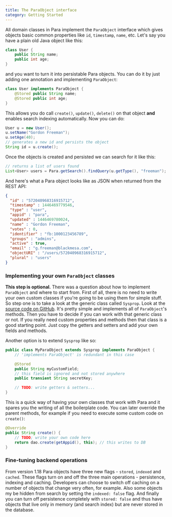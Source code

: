 ```yaml
---
title: The ParaObject interface
category: Getting Started
---
```


All domain classes in Para implement the `ParaObject` interface which gives objects basic common properties like
`id`, `timestamp`, `name`, etc. Let's say you have a plain old Java object like this:

```java
class User {
	public String name;
	public int age;
}
```

and you want to turn it into persistable Para objects. You can do it by just adding one annotation and
implementing `ParaObject`:

```java
class User implements ParaObject {
	@Stored public String name;
	@Stored public int age;
}
```

This allows you do call `create()`, `update()`, `delete()` on that object **and** enables search indexing automatically.
Now you can do:

```java
User u = new User();
u.setName("Gordon Freeman");
u.setAge(40);
// generates a new id and persists the object
String id = u.create();
```

Once the objects is created and persisted we can search for it like this:

```java
// returns a list of users found
List<User> users = Para.getSearch().findQuery(u.getType(), "freeman");
```

And here's what a Para object looks like as JSON when returned from the REST API:

```json
{
  "id" : "572040968316915712",
  "timestamp" : 1446469779546,
  "type" : "user",
  "appid" : "para",
  "updated" : 1446469780024,
  "name" : "Gordon Freeman",
  "votes" : 0,
  "identifier" : "fb:1000123456789",
  "groups" : "admins",
  "active" : true,
  "email" : "g.freeman@blackmesa.com",
  "objectURI" : "/users/572040968316915712",
  "plural" : "users"
}
```

### Implementing your own `ParaObject` classes

**This step is optional.** There was a question about how to implement `ParaObject` and where to start from.
First of all, there is no need to write your own custom classes if you're going to be using them for simple stuff.
So step one is to take a look at the generic class called `Sysprop`. Look at the
[source code on GitHub](https://github.com/Erudika/para/blob/master/para-core/src/main/java/com/erudika/para/core/Sysprop.java).
It's pretty simple and implements all of `ParaObject`'s methods. Then you have to decide if you can work with that
generic class or not. If you really need custom properties and methods then that class is a good starting point.
Just copy the getters and setters and add your own fields and methods.

Another option is to extend `Sysprop` like so:

```java
public class MyParaObject extends Sysprop implements ParaObject {
	// 'implements ParaObject' is redundant in this case

	@Stored
	public String myCustomField;
	// this field is ignored and not stored anywhere
	public transient String secretKey;

	// TODO: write getters & setters...
}
```

This is a quick way of having your own classes that work with Para and it spares you the writing of all the boilerplate code.
You can later override the parent methods, for example if you need to execute some custom code on `create()`:

```java
@Override
public String create() {
	// TODO; write your own code here
	return dao.create(getAppid(), this); // this writes to DB
}
```

### Fine-tuning backend operations

From version 1.18 Para objects have three new flags - `stored`, `indexed` and `cached`. These flags turn on and off
the three main operations - persistence, indexing and caching. Developers can choose to switch off caching on a number
of objects that change very often, for example. Also some objects my be hidden from search by setting the `indexed: false`
flag. And finally you can turn off persistence completely with `stored: false` and thus have objects that
live only in memory (and search index) but are never stored in the database.